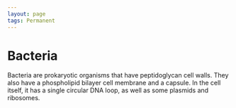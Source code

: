 ```yaml
---
layout: page
tags: Permanent 
---
```


# Bacteria

Bacteria are prokaryotic organisms that have peptidoglycan cell walls. They also have a phospholipid bilayer cell membrane and a capsule. In the cell itself, it has a single circular DNA loop, as well as some plasmids and ribosomes.